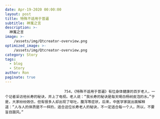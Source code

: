 ```yaml
---
date: Apr-19-2020 00:00:00
layout: post
title: 特殊不适用于普遍
subtitle: 神寓之言
description: >-
  神寓之言
image: >-
    /assets/img/Qtcreator-overview.png
optimized_image: >-
    /assets/img/Qtcreator-overview.png
category: Story
tags:
  - blog
  - Story
author: Ron
paginate: true
---
```


							　　754，《特殊不适用于普遍》有位身体健康的百岁老人，一个记者采访他长寿的秘诀，并上了电视。老人说：“我长寿的秘诀是每天喝白杨树皮泡的水。”于是，大家纷纷效仿，但有很多人却出现了呕吐，腹泻等症状，后来，中医学家就出面解释道：“人与人的体质是不一样的，适合这位长寿老人的秘诀，不一定适合每一个人，所以，不要盲目跟风。”
							
							
						